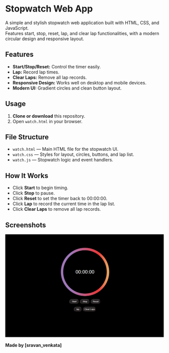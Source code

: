 # Stopwatch Web App

A simple and stylish stopwatch web application built with HTML, CSS, and JavaScript.  
Features start, stop, reset, lap, and clear lap functionalities, with a modern circular design and responsive layout.

## Features

- **Start/Stop/Reset:** Control the timer easily.
- **Lap:** Record lap times.
- **Clear Laps:** Remove all lap records.
- **Responsive Design:** Works well on desktop and mobile devices.
- **Modern UI:** Gradient circles and clean button layout.

## Usage

1. **Clone or download** this repository.
2. Open `watch.html` in your browser.

## File Structure

- `watch.html` — Main HTML file for the stopwatch UI.
- `watch.css` — Styles for layout, circles, buttons, and lap list.
- `watch.js` — Stopwatch logic and event handlers.

## How It Works

- Click **Start** to begin timing.
- Click **Stop** to pause.
- Click **Reset** to set the timer back to 00:00:00.
- Click **Lap** to record the current time in the lap list.
- Click **Clear Laps** to remove all lap records.

## Screenshots
![Stopwatch Screenshot](stopwatch_ss.png)  


**Made by [sravan_venkata]**